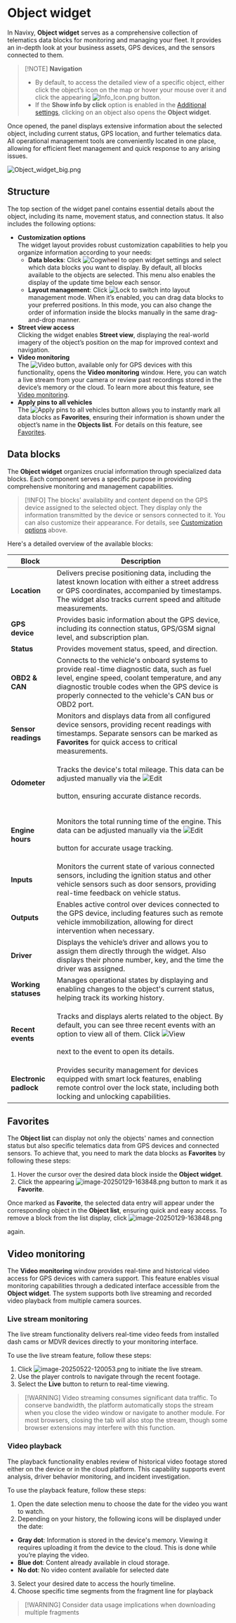 # Object widget

In Navixy, **Object widget** serves as a comprehensive collection of telematics data blocks for monitoring and managing your fleet. It provides an in-depth look at your business assets, GPS devices, and the sensors connected to them.

> \[!NOTE] **Navigation**
>
> * By default, to access the detailed view of a specific object, either click the object’s icon on the map or hover your mouse over it and click the appearing ![Info\_Icon.png](attachments/30a5254e-69b1-4b7a-ae95-fe62476c8574) button.
> * If the **Show info by click** option is enabled in the [Additional settings](https://squaregps.atlassian.net/wiki/spaces/USERDOCSOLD/pages/edit-v2/2909015397#Additional-settings), clicking on an object also opens the **Object widget**.

Once opened, the panel displays extensive information about the selected object, including current status, GPS location, and further telematics data. All operational management tools are conveniently located in one place, allowing for efficient fleet management and quick response to any arising issues.

![Object\_widget\_big.png](attachments/Object_widget_big.png)

## Structure

The top section of the widget panel contains essential details about the object, including its name, movement status, and connection status. It also includes the following options:

* **Customization options**\
  The widget layout provides robust customization capabilities to help you organize information according to your needs:
  * **Data blocks**: Click ![Cogwheel](attachments/image-20250331-110457.png) to open widget settings and select which data blocks you want to display. By default, all blocks available to the objects are selected. This menu also enables the display of the update time below each sensor.
  * **Layout management**: Click ![Lock](attachments/image-20250402-082022.png) to switch into layout management mode. When it’s enabled, you can drag data blocks to your preferred positions. In this mode, you can also change the order of information inside the blocks manually in the same drag-and-drop manner.
* **Street view access**\
  Clicking the widget enables **Street view**, displaying the real-world imagery of the object’s position on the map for improved context and navigation.
* **Video monitoring**\
  The ![Video](attachments/video-camera-20250522-083504.png) button, available only for GPS devices with this functionality, opens the **Video monitoring** window. Here, you can watch a live stream from your camera or review past recordings stored in the device’s memory or the cloud. To learn more about this feature, see [Video monitoring](object-widget.md#video-monitoring).
* **Apply pins to all vehicles**\
  The ![Apply pins to all vehicles](attachments/image-20250402-082231.png) button allows you to instantly mark all data blocks as **Favorites**, ensuring their information is shown under the object’s name in the **Objects list**. For details on this feature, see [Favorites](object-widget.md#favorites).

## Data blocks

The **Object widget** organizes crucial information through specialized data blocks. Each component serves a specific purpose in providing comprehensive monitoring and management capabilities.

> \[!INFO] The blocks' availability and content depend on the GPS device assigned to the selected object. They display only the information transmitted by the device or sensors connected to it. You can also customize their appearance. For details, see [Customization options](object-widget.md#customization) above.

Here's a detailed overview of the available blocks:

| **Block**              | **Description**                                                                                                                                                                                                                                                      |
| ---------------------- | -------------------------------------------------------------------------------------------------------------------------------------------------------------------------------------------------------------------------------------------------------------------- |
| **Location**           | Delivers precise positioning data, including the latest known location with either a street address or GPS coordinates, accompanied by timestamps. The widget also tracks current speed and altitude measurements.                                                   |
| **GPS device**         | Provides basic information about the GPS device, including its connection status, GPS/GSM signal level, and subscription plan.                                                                                                                                       |
| **Status**             | Provides movement status, speed, and direction.                                                                                                                                                                                                                      |
| **OBD2 & CAN**         | Connects to the vehicle's onboard systems to provide real-time diagnostic data, such as fuel level, engine speed, coolant temperature, and any diagnostic trouble codes when the GPS device is properly connected to the vehicle's CAN bus or OBD2 port.             |
| **Sensor readings**    | Monitors and displays data from all configured device sensors, providing recent readings with timestamps. Separate sensors can be marked as **Favorites** for quick access to critical measurements.                                                                 |
| **Odometer**           | <p>Tracks the device's total mileage. This data can be adjusted manually via the <img src="attachments/image-20250414-102340.png" alt="Edit"><br><br>button, ensuring accurate distance records.</p>                                                                 |
| **Engine hours**       | <p>Monitors the total running time of the engine. This data can be adjusted manually via the <img src="attachments/image-20250414-102340.png" alt="Edit"><br><br>button for accurate usage tracking.</p>                                                             |
| **Inputs**             | Monitors the current state of various connected sensors, including the ignition status and other vehicle sensors such as door sensors, providing real-time feedback on vehicle status.                                                                               |
| **Outputs**            | Enables active control over devices connected to the GPS device, including features such as remote vehicle immobilization, allowing for direct intervention when necessary.                                                                                          |
| **Driver**             | Displays the vehicle’s driver and allows you to assign them directly through the widget. Also displays their phone number, key, and the time the driver was assigned.                                                                                                |
| **Working statuses**   | Manages operational states by displaying and enabling changes to the object's current status, helping track its working history.                                                                                                                                     |
| **Recent events**      | <p>Tracks and displays alerts related to the object. By default, you can see three recent events with an option to view all of them. Click <img src="attachments/470bd6c2-70c4-4cef-b124-494171f98f34" alt="View"><br><br>next to the event to open its details.</p> |
| **Electronic padlock** | Provides security management for devices equipped with smart lock features, enabling remote control over the lock state, including both locking and unlocking capabilities.                                                                                          |

## Favorites

The **Object list** can display not only the objects' names and connection status but also specific telematics data from GPS devices and connected sensors. To achieve that, you need to mark the data blocks as **Favorites** by following these steps:

1. Hover the cursor over the desired data block inside the **Object widget**.
2. Click the appearing ![image-20250129-163848.png](attachments/image-20250129-163848.png) button to mark it as **Favorite**.

Once marked as **Favorite**, the selected data entry will appear under the corresponding object in the **Object list**, ensuring quick and easy access. To remove a block from the list display, click ![image-20250129-163848.png](attachments/image-20250129-163848.png)

again.

## Video monitoring

The **Video monitoring** window provides real-time and historical video access for GPS devices with camera support. This feature enables visual monitoring capabilities through a dedicated interface accessible from the **Object widget**. The system supports both live streaming and recorded video playback from multiple camera sources.

### Live stream monitoring

The live stream functionality delivers real-time video feeds from installed dash cams or MDVR devices directly to your monitoring interface.

To use the live stream feature, follow these steps:

1. Click ![image-20250522-120053.png](attachments/image-20250522-120053.png) to initiate the live stream.
2. Use the player controls to navigate through the recent footage.
3. Select the **Live** button to return to real-time viewing.

> \[!WARNING] Video streaming consumes significant data traffic. To conserve bandwidth, the platform automatically stops the stream when you close the video window or navigate to another module. For most browsers, closing the tab will also stop the stream, though some browser extensions may interfere with this function.

### Video playback

The playback functionality enables review of historical video footage stored either on the device or in the cloud platform. This capability supports event analysis, driver behavior monitoring, and incident investigation.

To use the playback feature, follow these steps:

1. Open the date selection menu to choose the date for the video you want to watch.
2. Depending on your history, the following icons will be displayed under the date:

* **Gray dot**: Information is stored in the device's memory. Viewing it requires uploading it from the device to the cloud. This is done while you’re playing the video.
* **Blue dot**: Content already available in cloud storage.
* **No dot**: No video content available for selected date

3. Select your desired date to access the hourly timeline.
4. Choose specific time segments from the fragment line for playback

> \[!WARNING] Consider data usage implications when downloading multiple fragments
